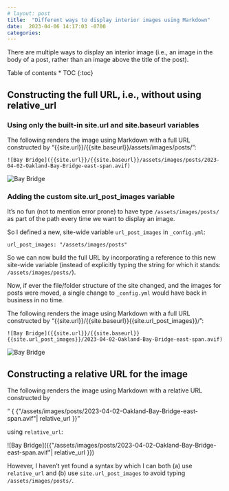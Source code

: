 ```yaml
---
# layout: post
title:  "Different ways to display interior images using Markdown"
date:  2023-04-06 14:17:03 -0700
categories: 
---
```

There are multiple ways to display an interior image (i.e., an image in the body of a post, rather than an image above the title of the post).

<!-- Add a Table of Contents -->
<div style="table-of-contents" markdown="1">
Table of contents
* TOC
{:toc}
</div>

## Constructing the full URL, i.e., without using relative_url
### Using only the built-in site.url and site.baseurl variables
<!-- {% raw %} -->
The following renders the image using Markdown with a full URL constructed by “{{site.url}}/{{site.baseurl}}/assets/images/posts/”:

```
![Bay Bridge]({{site.url}}/{{site.baseurl}}/assets/images/posts/2023-04-02-Oakland-Bay-Bridge-east-span.avif)
```
<!-- {% endraw %} -->

![Bay Bridge]({{site.url}}/{{site.baseurl}}/assets/images/posts/2023-04-02-Oakland-Bay-Bridge-east-span.avif)

### Adding the custom site.url_post_images variable
It’s no fun (not to mention error prone) to have type `/assets/images/posts/` as part of the path every time we want to display an image.

So I defined a new, site-wide variable `url_post_images` in `_config.yml`:
```
url_post_images: "/assets/images/posts"
```
So we can now build the full URL by incorporating a reference to this new site-wide variable (instead of explicitly typing the string for which it stands: `/assets/images/posts/`).

Now, if ever the file/folder structure of the site changed, and the images for posts were moved, a single change to `_config.yml` would have back in business in no time.

<!-- {% raw %} -->
The following renders the image using Markdown with a full URL constructed by “{{site.url}}/{{site.baseurl}}{{site.url_post_images}}/”:

```
![Bay Bridge]({{site.url}}/{{site.baseurl}}{{site.url_post_images}}/2023-04-02-Oakland-Bay-Bridge-east-span.avif)
```
<!-- {% endraw %} -->

![Bay Bridge]({{site.url}}/{{site.baseurl}}{{site.url_post_images}}/2023-04-02-Oakland-Bay-Bridge-east-span.avif)

## Constructing a relative URL for the image

The following renders the image using Markdown with a relative URL constructed by
<!-- {% raw %} -->
“ { {"/assets/images/posts/2023-04-02-Oakland-Bay-Bridge-east-span.avif"| relative_url }}”
<!-- {% endraw %} -->
using `relative_url`:

![Bay Bridge]({{"/assets/images/posts/2023-04-02-Oakland-Bay-Bridge-east-span.avif"| relative_url }})

However, I haven’t yet found a syntax by which I can both (a) use `relative_url` and (b) use `site.url_post_images` to avoid typing `/assets/images/posts/`.

